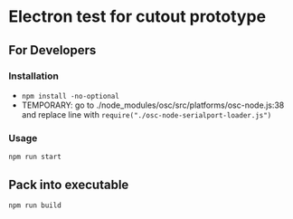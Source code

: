 # Electron test for cutout prototype

## For Developers
### Installation

* `npm install -no-optional`
* TEMPORARY: go to ./node_modules/osc/src/platforms/osc-node.js:38
  and replace line with `require("./osc-node-serialport-loader.js")`


### Usage

`npm run start`

## Pack into executable

`npm run build`
